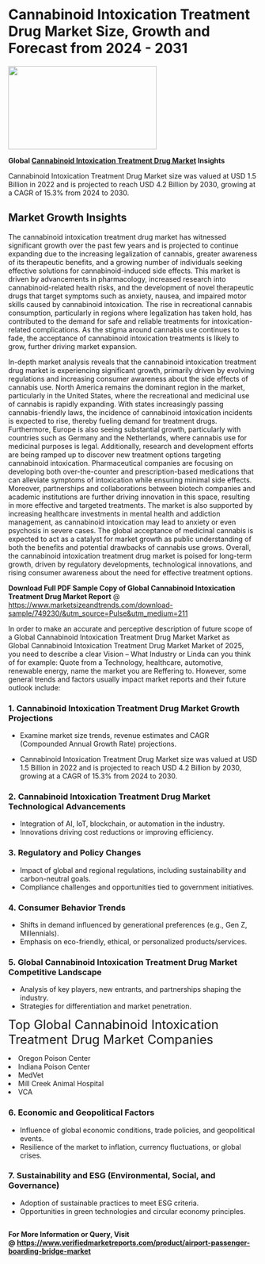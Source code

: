 <H1>Cannabinoid Intoxication Treatment Drug Market Size, Growth and Forecast from 2024 - 2031</H1><img class="aligncenter size-medium wp-image-584254" src="https://thirdeyenews.in/wp-content/uploads/2024/09/Global-Market-Research-300x168.jpeg" alt="" width="300" height="168" /><p><strong>Global&nbsp;<a href="https://www.marketsizeandtrends.com/download-sample/749230/&amp;utm_source=Pulse&amp;utm_medium=211">Cannabinoid Intoxication Treatment Drug Market</a> Insights</strong></p><p>Cannabinoid Intoxication Treatment Drug Market size was valued at USD 1.5 Billion in 2022 and is projected to reach USD 4.2 Billion by 2030, growing at a CAGR of 15.3% from 2024 to 2030.</p><p><h2>Market Growth Insights</h2> <p>The cannabinoid intoxication treatment drug market has witnessed significant growth over the past few years and is projected to continue expanding due to the increasing legalization of cannabis, greater awareness of its therapeutic benefits, and a growing number of individuals seeking effective solutions for cannabinoid-induced side effects. This market is driven by advancements in pharmacology, increased research into cannabinoid-related health risks, and the development of novel therapeutic drugs that target symptoms such as anxiety, nausea, and impaired motor skills caused by cannabinoid intoxication. The rise in recreational cannabis consumption, particularly in regions where legalization has taken hold, has contributed to the demand for safe and reliable treatments for intoxication-related complications. As the stigma around cannabis use continues to fade, the acceptance of cannabinoid intoxication treatments is likely to grow, further driving market expansion. </p> <p>In-depth market analysis reveals that the cannabinoid intoxication treatment drug market is experiencing significant growth, primarily driven by evolving regulations and increasing consumer awareness about the side effects of cannabis use. North America remains the dominant region in the market, particularly in the United States, where the recreational and medicinal use of cannabis is rapidly expanding. With states increasingly passing cannabis-friendly laws, the incidence of cannabinoid intoxication incidents is expected to rise, thereby fueling demand for treatment drugs. Furthermore, Europe is also seeing substantial growth, particularly with countries such as Germany and the Netherlands, where cannabis use for medicinal purposes is legal. Additionally, research and development efforts are being ramped up to discover new treatment options targeting cannabinoid intoxication. Pharmaceutical companies are focusing on developing both over-the-counter and prescription-based medications that can alleviate symptoms of intoxication while ensuring minimal side effects. Moreover, partnerships and collaborations between biotech companies and academic institutions are further driving innovation in this space, resulting in more effective and targeted treatments. The market is also supported by increasing healthcare investments in mental health and addiction management, as cannabinoid intoxication may lead to anxiety or even psychosis in severe cases. The global acceptance of medicinal cannabis is expected to act as a catalyst for market growth as public understanding of both the benefits and potential drawbacks of cannabis use grows. Overall, the cannabinoid intoxication treatment drug market is poised for long-term growth, driven by regulatory developments, technological innovations, and rising consumer awareness about the need for effective treatment options. </p><p><span class=""><strong>Download Full PDF Sample Copy of Global Cannabinoid Intoxication Treatment Drug Market Report</strong> @ <a href="https://www.marketsizeandtrends.com/download-sample/749230/&amp;utm_source=Pulse&amp;utm_medium=211" target="_blank">https://www.marketsizeandtrends.com/download-sample/749230/&amp;utm_source=Pulse&amp;utm_medium=211</a></span></p><p>In order to make an accurate and perceptive description of future scope of a Global&nbsp;Cannabinoid Intoxication Treatment Drug Market Market as Global&nbsp;Cannabinoid Intoxication Treatment Drug Market Market of 2025, you need to describe a clear Vision &ndash; What Industry or Linda can you think of for example: Quote from a Technology, healthcare, automotive, renewable energy, name the market you are Reffering to. However, some general trends and factors usually impact market reports and their future outlook include:</p><h3>1.&nbsp;<strong>Cannabinoid Intoxication Treatment Drug Market Growth Projections</strong></h3><ul><li>Examine market size trends, revenue estimates and CAGR (Compounded Annual Growth Rate) projections.</li><li><p>Cannabinoid Intoxication Treatment Drug Market size was valued at USD 1.5 Billion in 2022 and is projected to reach USD 4.2 Billion by 2030, growing at a CAGR of 15.3% from 2024 to 2030.</p></li></ul><h3>2.&nbsp;<strong>Cannabinoid Intoxication Treatment Drug Market Technological Advancements</strong></h3><ul><li>Integration of AI, IoT, blockchain, or automation in the industry.</li><li>Innovations driving cost reductions or improving efficiency.</li></ul><h3>3.&nbsp;<strong>Regulatory and Policy Changes</strong></h3><ul><li>Impact of global and regional regulations, including sustainability and carbon-neutral goals.</li><li>Compliance challenges and opportunities tied to government initiatives.</li></ul><h3>4.&nbsp;<strong>Consumer Behavior Trends</strong></h3><ul><li>Shifts in demand influenced by generational preferences (e.g., Gen Z, Millennials).</li><li>Emphasis on eco-friendly, ethical, or personalized products/services.</li></ul><h3>5.&nbsp;<strong>Global Cannabinoid Intoxication Treatment Drug Market Competitive Landscape</strong></h3><ul><li>Analysis of key players, new entrants, and partnerships shaping the industry.</li><li>Strategies for differentiation and market penetration.</li></ul><p data-pm-slice="1 1 []"><span style="color: inherit; font-family: inherit; font-size: 25px;">Top Global Cannabinoid Intoxication Treatment Drug Market Companies</span></p><div class="" data-test-id=""><p><li>Oregon Poison Center</li><li> Indiana Poison Center</li><li> MedVet</li><li> Mill Creek Animal Hospital</li><li> VCA</li></p></div><h3>6.&nbsp;<strong>Economic and Geopolitical Factors</strong></h3><ul><li>Influence of global economic conditions, trade policies, and geopolitical events.</li><li>Resilience of the market to inflation, currency fluctuations, or global crises.</li></ul><h3>7.&nbsp;<strong>Sustainability and ESG (Environmental, Social, and Governance)</strong></h3><ul><li>Adoption of sustainable practices to meet ESG criteria.</li><li>Opportunities in green technologies and circular economy principles.</li></ul><h2><strong style="font-size: 14px;">For More Information or Query, Visit @&nbsp;</strong><a style="background-color: #ffffff; font-size: 14px;" href="https://www.marketsizeandtrends.com/report/cannabinoid-intoxication-treatment-drug-market/" target="_blank">https://www.verifiedmarketreports.com/product/airport-passenger-boarding-bridge-market</a></h2>
